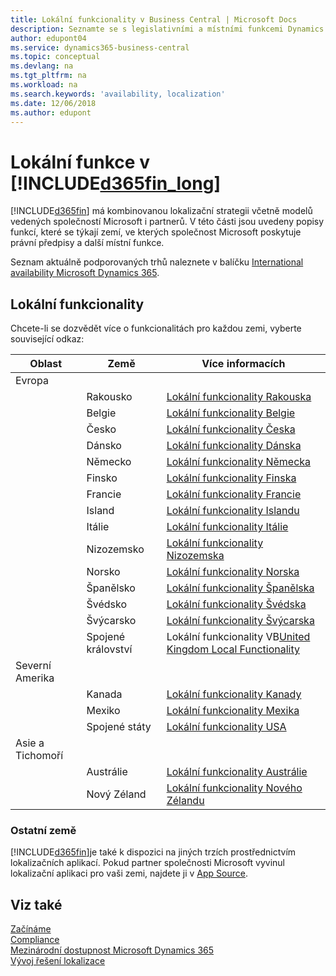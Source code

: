 ```yaml
---
title: Lokální funkcionality v Business Central | Microsoft Docs
description: Seznamte se s legislativními a místními funkcemi Dynamics 365 Business Central.
author: edupont04
ms.service: dynamics365-business-central
ms.topic: conceptual
ms.devlang: na
ms.tgt_pltfrm: na
ms.workload: na
ms.search.keywords: 'availability, localization'
ms.date: 12/06/2018
ms.author: edupont
---
```

# <a name="local-functionality-in-included365fin_longincludesd365fin_long_mdmd"></a>Lokální funkce v [!INCLUDE[d365fin_long](includes/d365fin_long_md.md)]
[!INCLUDE[d365fin](includes/d365fin_md.md)]<x0 /> má kombinovanou lokalizační strategii včetně modelů vedených společností Microsoft i partnerů. V této části jsou uvedeny popisy funkcí, které se týkají zemí, ve kterých společnost Microsoft poskytuje právní předpisy a další místní funkce.  

Seznam aktuálně podporovaných trhů naleznete v balíčku [International availability Microsoft Dynamics 365](https://docs.microsoft.com/en-us/dynamics365/get-started/availability).  

## <a name="local-functionality"></a>Lokální funkcionality
Chcete-li se dozvědět více o funkcionalitách pro každou zemi, vyberte související odkaz:

| Oblast | Země | Více informacích |
| --- | --- |--- |
| Evropa |  | |
|        | Rakousko | [Lokální funkcionality Rakouska](localfunctionality/austria/austria-local-functionality.md) |
|        | Belgie |  [Lokální funkcionality Belgie](localfunctionality/belgium/belgium-local-functionality.md) |
|        | Česko |  [Lokální funkcionality Česka](localfunctionality/czech/czech-local-functionality.md) |
|        | Dánsko | [Lokální funkcionality Dánska](localfunctionality/denmark/denmark-local-functionality.md) |
|        | Německo | [Lokální funkcionality Německa](localfunctionality/germany/germany-local-functionality.md) |
|        | Finsko | [Lokální funkcionality Finska](localfunctionality/finland/finland-local-functionality.md) |
|        | Francie | [Lokální funkcionality Francie](localfunctionality/france/france-local-functionality.md) |
|        | Island | [Lokální funkcionality Islandu](localfunctionality/iceland/iceland-local-functionality.md) |
|        | Itálie | [Lokální funkcionality Itálie](localfunctionality/italy/italy-local-functionality.md) |
|        | Nizozemsko | [Lokální funkcionality Nizozemska](localfunctionality/netherlands/netherlands-local-functionality.md) |
|        | Norsko | [Lokální funkcionality Norska](localfunctionality/norway/norway-local-functionality.md) |
|        | Španělsko | [Lokální funkcionality Španělska](localfunctionality/spain/spain-local-functionality.md) |
|        | Švédsko | [Lokální funkcionality Švédska](localfunctionality/sweden/sweden-local-functionality.md) |
|        | Švýcarsko | [Lokální funkcionality Švýcarska](localfunctionality/switzerland/switzerland-local-functionality.md) |
|        | Spojené království | Lokální funkcionality VB[United Kingdom Local Functionality](localfunctionality/unitedkingdom/united-kingdom-local-functionality.md) |
| Severní Amerika |       |  |
|        | Kanada|[Lokální funkcionality Kanady](localfunctionality/canada/canada-local-functionality.md) |
|        | Mexiko | [Lokální funkcionality Mexika](localfunctionality/mexico/mexico-local-functionality.md) |
|        | Spojené státy|[Lokální funkcionality USA](localfunctionality/unitedstates/united-states-local-functionality.md) |
| Asie a Tichomoří |       |  |
|        | Austrálie | [Lokální funkcionality Austrálie](localfunctionality/australia/australia-local-functionality.md) |
|        | Nový Zéland | [Lokální funkcionality Nového Zélandu](localfunctionality/newzealand/new-zealand-local-functionality.md) |

### <a name="other-countries"></a>Ostatní země
[!INCLUDE[d365fin](includes/d365fin_md.md)]je také k dispozici na jiných trzích prostřednictvím lokalizačních aplikací. Pokud partner společnosti Microsoft vyvinul lokalizační aplikaci pro vaši zemi, najdete ji v [App Source](https://appsource.microsoft.com/en-us/product/dynamics-365-business-central/).

## <a name="see-also"></a>Viz také
[Začínáme](product-get-started.md)  
[Compliance](compliance/compliance-overview.md)  
[Mezinárodní dostupnost Microsoft Dynamics 365](https://docs.microsoft.com/en-us/dynamics365/get-started/availability)  
[Vývoj řešení lokalizace](/dynamics365/business-central/dev-itpro/developer/readiness/readiness-develop-localization)  

